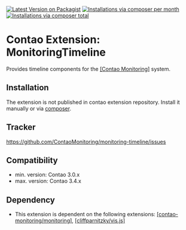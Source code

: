 [![Latest Version on Packagist](http://img.shields.io/packagist/v/contao-monitoring/monitoring-timeline.svg?style=flat)](https://packagist.org/packages/contao-monitoring/monitoring-timeline)
[![Installations via composer per month](http://img.shields.io/packagist/dm/contao-monitoring/monitoring-timeline.svg?style=flat)](https://packagist.org/packages/contao-monitoring/monitoring-timeline)
[![Installations via composer total](http://img.shields.io/packagist/dt/contao-monitoring/monitoring-timeline.svg?style=flat)](https://packagist.org/packages/contao-monitoring/monitoring-timeline)

Contao Extension: MonitoringTimeline
====================================

Provides timeline components for the [[Contao Monitoring]](https://github.com/ContaoMonitoring/monitoring) system.


Installation
------------

The extension is not published in contao extension repository.
Install it manually or via [composer](https://packagist.org/packages/contao-monitoring/monitoring-timeline).


Tracker
-------

https://github.com/ContaoMonitoring/monitoring-timeline/issues


Compatibility
-------------

- min. version: Contao 3.0.x
- max. version: Contao 3.4.x


Dependency
----------

- This extension is dependent on the following extensions: [[contao-monitoring/monitoring]](https://packagist.org/packages/contao-monitoring/monitoring), [[cliffparnitzky/vis.js]](https://packagist.org/packages/cliffparnitzky/vis.js)